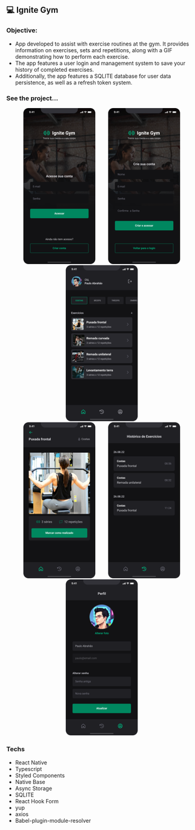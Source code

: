 ## 💻 Ignite Gym

### Objective:
- App developed to assist with exercise routines at the gym. It provides information on exercises, sets and repetitions, along with a GIF demonstrating how to perform each exercise.
- The app features a user login and management system to save your history of completed exercises.
- Additionally, the app features a SQLITE database for user data persistence, as well as a refresh token system.

### See the project...
<p align="center">
  <img src="./assets/Login.png" width="190" hspace="15">
  <img src="./assets/SignUp.png" width="190" hspace="15">
  <img src="./assets/Home.png" width="190" hspace="15">
</br>
  <img src="./assets/Exercise.png" width="190" hspace="15">
  <img src="./assets/History.png" width="190" hspace="15">
  <img src="./assets/Profile.png" width="190" hspace="15">
</p>

### Techs
- React Native
- Typescript
- Styled Components
- Native Base
- Async Storage
- SQLITE
- React Hook Form
- yup
- axios
- Babel-plugin-module-resolver
